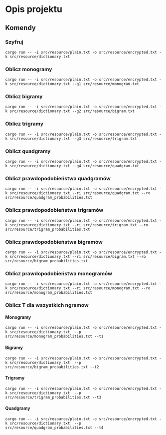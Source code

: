 # Opis projektu
## Komendy

### Szyfruj
```
cargo run -- -i src/resource/plain.txt -o src/resource/encrypted.txt -k src/resource/dictionary.txt
```
### Oblicz monogramy
```
cargo run -- -i src/resource/plain.txt -o src/resource/encrypted.txt -k src/resource/dictionary.txt --g1 src/resource/monogram.txt
```
### Oblicz bigramy
``` 
cargo run -- -i src/resource/plain.txt -o src/resource/encrypted.txt -k src/resource/dictionary.txt --g2 src/resource/bigram.txt
```
### Oblicz trigramy
```
cargo run -- -i src/resource/plain.txt -o src/resource/encrypted.txt -k src/resource/dictionary.txt --g3 src/resource/trigram.txt
```
### Oblicz quadgramy
```
cargo run -- -i src/resource/plain.txt -o src/resource/encrypted.txt -k src/resource/dictionary.txt --g4 src/resource/quadgram.txt
```
### Oblicz prawdopodobieństwa quadgramów
```
cargo run -- -i src/resource/plain.txt -o src/resource/encrypted.txt -k src/resource/dictionary.txt --ri src/resource/quadgram.txt --ro src/resource/quadgram_probabilities.txt
```
### Oblicz prawdopodobieństwa trigramów
```
cargo run -- -i src/resource/plain.txt -o src/resource/encrypted.txt -k src/resource/dictionary.txt --ri src/resource/trigram.txt --ro src/resource/trigram_probabilities.txt
```
### Oblicz prawdopodobieństwa bigramów
```
cargo run -- -i src/resource/plain.txt -o src/resource/encrypted.txt -k src/resource/dictionary.txt --ri src/resource/bigram.txt --ro src/resource/bigram_probabilities.txt
```
### Oblicz prawdopodobieństwa monogramów
```
cargo run -- -i src/resource/plain.txt -o src/resource/encrypted.txt -k src/resource/dictionary.txt --ri src/resource/monogram.txt --ro src/resource/monogram_probabilities.txt
```
### Oblicz T dla wszystkich ngramow

#### Monogramy
```
cargo run -- -i src/resource/plain.txt -o src/resource/encrypted.txt -k src/resource/dictionary.txt  --p src/resource/monogram_probabilities.txt --t1
```
#### Bigramy
```
cargo run -- -i src/resource/plain.txt -o src/resource/encrypted.txt -k src/resource/dictionary.txt  --p src/resource/bigram_probabilities.txt --t2
```
#### Trigramy
```
cargo run -- -i src/resource/plain.txt -o src/resource/encrypted.txt -k src/resource/dictionary.txt  --p src/resource/trigram_probabilities.txt --t3
```
#### Quadgramy
```
cargo run -- -i src/resource/plain.txt -o src/resource/encrypted.txt -k src/resource/dictionary.txt  --p src/resource/quadgram_probabilities.txt --t4
```



